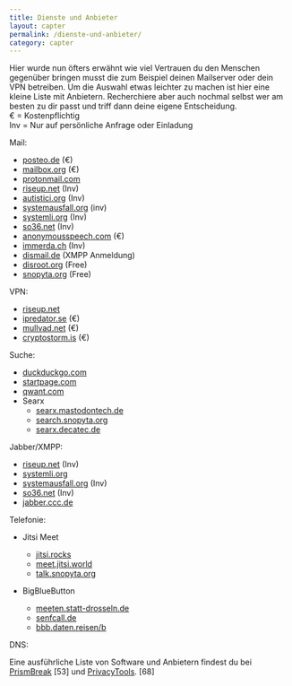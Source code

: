 ```yaml
---
title: Dienste und Anbieter
layout: capter
permalink: /dienste-und-anbieter/
category: capter
---
```

Hier wurde nun öfters erwähnt wie viel Vertrauen du den Menschen gegenüber bringen musst die zum Beispiel deinen Mailserver oder dein VPN betreiben. Um die Auswahl etwas leichter zu machen ist hier eine kleine Liste mit Anbietern. Recherchiere aber auch nochmal selbst wer am besten zu dir passt und triff dann deine eigene Entscheidung.<br>
€ = Kostenpflichtig<br>
Inv = Nur auf persönliche Anfrage oder Einladung<br>

Mail:
- [posteo.de](https://posteo.de) (€)
- [mailbox.org](https://mailbox.org) (€)
- [protonmail.com](https://protonmail.com)
- [riseup.net](https://riseup.net) (Inv)
- [autistici.org](https://autistici.org) (Inv)
- [systemausfall.org](https://systemausfall.org) (inv)
- [systemli.org](https://systemli.org) (Inv)
- [so36.net](https://so36.net) (Inv)
- [anonymousspeech.com](https://anonymousspeech.com) (€)
- [immerda.ch](https://immerda.ch) (Inv)
- [dismail.de](https://dismail.de) (XMPP Anmeldung)
- [disroot.org](https://disroot.org) (Free)
- [snopyta.org](https://snopyta.org) (Free)

VPN:
- [riseup.net](https://riseup.net)
- [ipredator.se](https://ipredator.se) (€)
- [mullvad.net](https://mullvad.net) (€)
- [cryptostorm.is](https://cryptostorm.is) (€)

Suche:
- [duckduckgo.com](https://duckduckgo.com)
- [startpage.com](https://startpage.com)
- [qwant.com](https://qwant.com)
- Searx
    - [searx.mastodontech.de](https://searx.mastodontech.de)
    - [search.snopyta.org](https://search.snopyta.org)
    - [searx.decatec.de](https://searx.decatec.de)

Jabber/XMPP:
- [riseup.net](https://riseup.net) (Inv)
- [systemli.org](https://systemli.org)
- [systemausfall.org](https://systemausfall.org) (Inv)
- [so36.net](https://so36.net) (Inv)
- [jabber.ccc.de](https://jabber.ccc.de)

Telefonie:
- Jitsi Meet
    - [jitsi.rocks](https://jitsi.rocks)
    - [meet.jitsi.world](https://meet.jitsi.world)
    - [talk.snopyta.org](https://talk.snopyta.org)

- BigBlueButton
    - [meeten.statt-drosseln.de](https://meeten.statt-drosseln.de)
    - [senfcall.de](https://senfcall.de)
    - [bbb.daten.reisen/b](https://bbb.daten.reisen/b)

DNS:

Eine ausführliche Liste von Software und Anbietern findest du bei [PrismBreak](https://prism-break.org/de/) [53] und [PrivacyTools](https://www.privacytools.io/). [68]